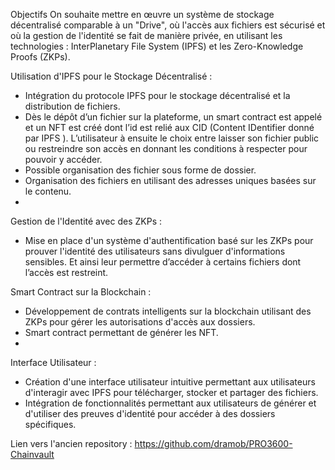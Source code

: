 Objectifs
On souhaite mettre en œuvre un système de stockage décentralisé comparable à un "Drive",
où l'accès aux fichiers est sécurisé et où la gestion de l'identité se fait de manière privée, en
utilisant les technologies : InterPlanetary File System (IPFS) et les Zero-Knowledge Proofs
(ZKPs).

Utilisation d'IPFS pour le Stockage Décentralisé :
- Intégration du protocole IPFS pour le stockage décentralisé et la distribution de
fichiers.
- Dès le dépôt d’un fichier sur la plateforme, un smart contract est appelé et un NFT est
créé dont l’id est relié aux CID (Content IDentifier donné par IPFS ). L’utilisateur à
ensuite le choix entre laisser son fichier public ou restreindre son accès en donnant
les conditions à respecter pour pouvoir y accéder.
- Possible organisation des fichier sous forme de dossier.
- Organisation des fichiers en utilisant des adresses uniques basées sur le contenu.
- 
Gestion de l'Identité avec des ZKPs :
- Mise en place d'un système d'authentification basé sur les ZKPs pour prouver
l'identité des utilisateurs sans divulguer d'informations sensibles. Et ainsi leur
permettre d’accéder à certains fichiers dont l’accès est restreint.

Smart Contract sur la Blockchain :
- Développement de contrats intelligents sur la blockchain utilisant des ZKPs pour gérer
les autorisations d'accès aux dossiers.
- Smart contract permettant de générer les NFT.
- 
Interface Utilisateur :
- Création d'une interface utilisateur intuitive permettant aux utilisateurs d'interagir
avec IPFS pour télécharger, stocker et partager des fichiers.
- Intégration de fonctionnalités permettant aux utilisateurs de générer et d'utiliser des
preuves d'identité pour accéder à des dossiers spécifiques.


Lien vers l'ancien repository : https://github.com/dramob/PRO3600-Chainvault
